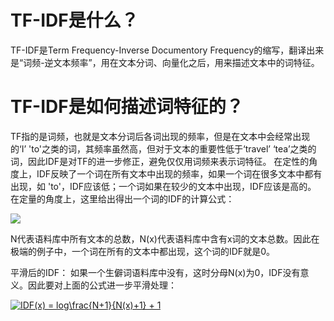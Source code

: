 # TF-IDF是什么？
  TF-IDF是Term Frequency-Inverse Documentory Frequency的缩写，翻译出来是“词频-逆文本频率”，用在文本分词、向量化之后，用来描述文本中的词特征。
 
# TF-IDF是如何描述词特征的？
TF指的是词频，也就是文本分词后各词出现的频率，但是在文本中会经常出现的‘I’ 'to'之类的词，其频率虽然高，但对于文本的重要性低于‘travel’ ‘tea’之类的词，因此IDF是对TF的进一步修正，避免仅仅用词频来表示词特征。
在定性的角度上，IDF反映了一个词在所有文本中出现的频率，如果一个词在很多文本中都有出现，如 'to'，IDF应该低；一个词如果在较少的文本中出现，IDF应该是高的。
在定量的角度上，这里给出得出一个词的IDF的计算公式：

<img src="http://chart.googleapis.com/chart?cht=tx&chl=IDF(x) = log\frac{N}{N(x)}" style="border:none;">

N代表语料库中所有文本的总数，N(x)代表语料库中含有x词的文本总数。因此在极端的例子中，一个词在所有的文本中都出现，这个词的IDF就是0。

平滑后的IDF：
如果一个生僻词语料库中没有，这时分母N(x)为0，IDF没有意义。因此要对上面的公式进一步平滑处理：

<a href="https://www.codecogs.com/eqnedit.php?latex=IDF(x)&space;=&space;log\frac{N&plus;1}{N(x)&plus;1}&space;&plus;&space;1" target="_blank"><img src="https://latex.codecogs.com/gif.latex?IDF(x)&space;=&space;log\frac{N&plus;1}{N(x)&plus;1}&space;&plus;&space;1" title="IDF(x) = log\frac{N+1}{N(x)+1} + 1" /></a>


